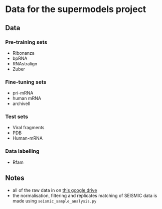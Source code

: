 # Data for the supermodels project
## Data
### Pre-training sets
- Ribonanza
- bpRNA
- RNAstralign
- Zuber

### Fine-tuning sets
- pri-mRNA
- human mRNA
- archiveII

### Test sets
- Viral fragments
- PDB
- Human-mRNA

### Data labelling
- Rfam

## Notes
- all of the raw data in on [this google drive](https://drive.google.com/drive/folders/1pKUBGlvcft4WsUSztaUCOXcyGi9a8NUy)
- the normalisation, filtering and replicates matching of SEISMIC data is made using `seismic_sample_analysis.py`

